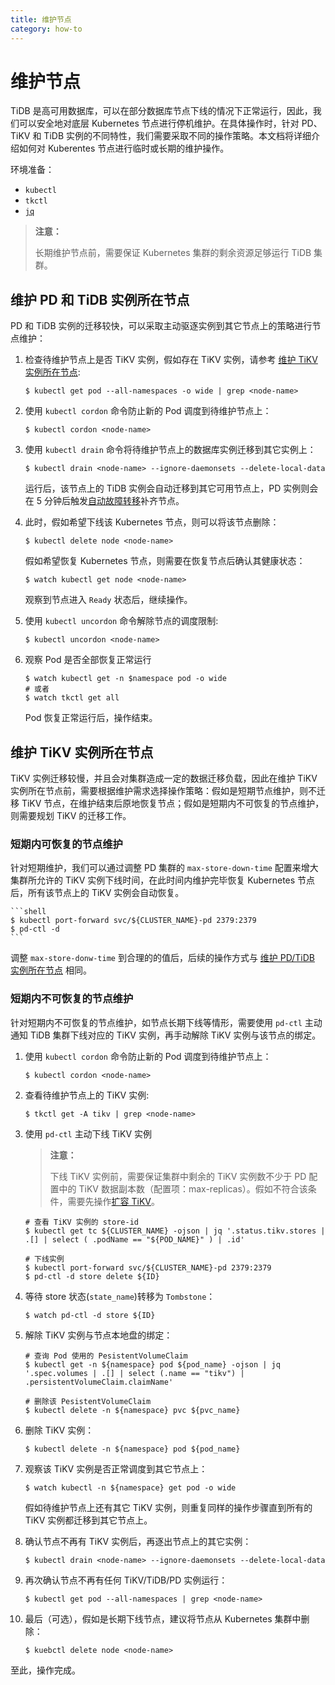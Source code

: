 ```yaml
---
title: 维护节点
category: how-to
---
```


# 维护节点

TiDB 是高可用数据库，可以在部分数据库节点下线的情况下正常运行，因此，我们可以安全地对底层 Kubernetes 节点进行停机维护。在具体操作时，针对 PD、TiKV 和 TiDB 实例的不同特性，我们需要采取不同的操作策略。本文档将详细介绍如何对 Kuberentes 节点进行临时或长期的维护操作。

环境准备：

- `kubectl`
- `tkctl`
- [`jq`](https://stedolan.github.io/jq/download/)

> **注意：**
>
> 长期维护节点前，需要保证 Kubernetes 集群的剩余资源足够运行 TiDB 集群。

## 维护 PD 和 TiDB 实例所在节点

PD 和 TiDB 实例的迁移较快，可以采取主动驱逐实例到其它节点上的策略进行节点维护：

1. 检查待维护节点上是否 TiKV 实例，假如存在 TiKV 实例，请参考 [维护 TiKV 实例所在节点](#维护-tikv-实例所在节点):
    
    ```shell
    $ kubectl get pod --all-namespaces -o wide | grep <node-name>
    ```
	
2. 使用 `kubectl cordon` 命令防止新的 Pod 调度到待维护节点上：

    ```shell
    $ kubectl cordon <node-name>
    ```

3. 使用 `kubectl drain` 命令将待维护节点上的数据库实例迁移到其它实例上：

    ```shell
    $ kubectl drain <node-name> --ignore-daemonsets --delete-local-data
    ```

    运行后，该节点上的 TiDB 实例会自动迁移到其它可用节点上，PD 实例则会在 5 分钟后触发[自动故障转移](/TODO/link-to-auto-failover)补齐节点。

4. 此时，假如希望下线该 Kubernetes 节点，则可以将该节点删除：

    ```shell
    $ kubectl delete node <node-name>
    ```

    假如希望恢复 Kubernetes 节点，则需要在恢复节点后确认其健康状态：

    ```shell
    $ watch kubectl get node <node-name>
    ```
    
    观察到节点进入 `Ready` 状态后，继续操作。

5. 使用 `kubectl uncordon` 命令解除节点的调度限制:

    ```shell
    $ kubectl uncordon <node-name>
    ```

6. 观察 Pod 是否全部恢复正常运行

    ```shell
    $ watch kubectl get -n $namespace pod -o wide
    # 或者
    $ watch tkctl get all
    ```

    Pod 恢复正常运行后，操作结束。

## 维护 TiKV 实例所在节点

TiKV 实例迁移较慢，并且会对集群造成一定的数据迁移负载，因此在维护 TiKV 实例所在节点前，需要根据维护需求选择操作策略：假如是短期节点维护，则不迁移 TiKV 节点，在维护结束后原地恢复节点；假如是短期内不可恢复的节点维护，则需要规划 TiKV 的迁移工作。

### 短期内可恢复的节点维护

针对短期维护，我们可以通过调整 PD 集群的 `max-store-down-time` 配置来增大集群所允许的 TiKV 实例下线时间，在此时间内维护完毕恢复 Kubernetes 节点后，所有该节点上的 TiKV 实例会自动恢复。

    ```shell
    $ kubectl port-forward svc/${CLUSTER_NAME}-pd 2379:2379
    $ pd-ctl -d 
    ```

调整 `max-store-donw-time` 到合理的的值后，后续的操作方式与 [维护 PD/TiDB 实例所在节点](#维护-pdtidb-实例所在节点) 相同。 

### 短期内不可恢复的节点维护

针对短期内不可恢复的节点维护，如节点长期下线等情形，需要使用 `pd-ctl` 主动通知 TiDB 集群下线对应的 TiKV 实例，再手动解除 TiKV 实例与该节点的绑定。

1. 使用 `kubectl cordon` 命令防止新的 Pod 调度到待维护节点上：

    ```shell
    $ kubectl cordon <node-name>
    ```

2. 查看待维护节点上的 TiKV 实例:

    ```shell
	$ tkctl get -A tikv | grep <node-name>
    ```

3. 使用 `pd-ctl` 主动下线 TiKV 实例 

    > **注意：**
    > 
    > 下线 TiKV 实例前，需要保证集群中剩余的 TiKV 实例数不少于 PD 配置中的 TiKV 数据副本数（配置项：max-replicas）。假如不符合该条件，需要先操作[扩容 TiKV](/TODO/link-to-scaling)。

    ```shell
    # 查看 TiKV 实例的 store-id
    $ kubectl get tc ${CLUSTER_NAME} -ojson | jq '.status.tikv.stores | .[] | select ( .podName == "${POD_NAME}" ) | .id'

    # 下线实例
    $ kubectl port-forward svc/${CLUSTER_NAME}-pd 2379:2379
    $ pd-ctl -d store delete ${ID}
    ```

4. 等待 store 状态(`state_name`)转移为 `Tombstone`：

    ```shell
    $ watch pd-ctl -d store ${ID}
    ```

5. 解除 TiKV 实例与节点本地盘的绑定：

    ```shell
    # 查询 Pod 使用的 PesistentVolumeClaim
    $ kubectl get -n ${namespace} pod ${pod_name} -ojson | jq '.spec.volumes | .[] | select (.name == "tikv") | .persistentVolumeClaim.claimName'
    
    # 删除该 PesistentVolumeClaim
    $ kubectl delete -n ${namespace} pvc ${pvc_name}
    ```
		
6. 删除 TiKV 实例：
		
    ```shell
    $ kubectl delete -n ${namespace} pod ${pod_name}
    ```

7. 观察该 TiKV 实例是否正常调度到其它节点上：

    ```shell
    $ watch kubectl -n ${namespace} get pod -o wide
    ```
	
	假如待维护节点上还有其它 TiKV 实例，则重复同样的操作步骤直到所有的 TiKV 实例都迁移到其它节点上。

8. 确认节点不再有 TiKV 实例后，再逐出节点上的其它实例：

    ```shell
    $ kubectl drain <node-name> --ignore-daemonsets --delete-local-data
    ```

9. 再次确认节点不再有任何 TiKV/TiDB/PD 实例运行：

    ```shell
    $ kubectl get pod --all-namespaces | grep <node-name>
    ```

10. 最后（可选），假如是长期下线节点，建议将节点从 Kubernetes 集群中删除：
	
    ```shell
	$ kuebctl delete node <node-name>
    ```

至此，操作完成。

